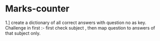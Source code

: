 # Marks-counter
1.] create a dictionary of all correct answers with question no as key.
Challenge in first :- first check subject , then map question to answers of that subject only.

